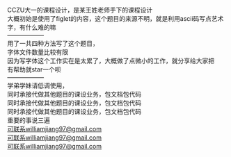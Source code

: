 
<br>CCZU大一的课程设计，是某王姓老师手下的课程设计</b>
<br>大概初始是使用了figlet的内容，这个题目的来源不明，就是利用ascii码写点艺术字，有什么难的嘛</b>
<br>——————</b>
<br>用了一共四种方法写了这个题目，</b>
<br>字体文件数量比较有限</b>
<br>因为写字体这个工作实在是太累了，大概做了点微小的工作，就分享给大家把</b>
<br>有帮助就star一个呗</b>
<br>——————</b>
<br>学弟学妹请低调使用，</b>
<br>同时承接代做其他题目的课设业务，包文档包代码</b>
<br>同时承接代做其他题目的课设业务，包文档包代码</b>
<br>同时承接代做其他题目的课设业务，包文档包代码</b>
<br>重要的事说三遍</b>
<br>可联系williamjiang97@gmail.com</b>
<br>可联系williamjiang97@gmail.com</b>
<br>可联系williamjiang97@gmail.com</b>
